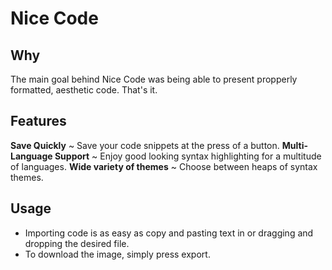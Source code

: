# Nice Code

## Why
The main goal behind Nice Code was being able to present propperly formatted, aesthetic code. That's it.

## Features
**Save Quickly** ~ Save your code snippets at the press of a button.
**Multi-Language Support** ~ Enjoy good looking syntax highlighting for a multitude of languages.
**Wide variety of themes** ~ Choose between heaps of syntax themes.

## Usage
* Importing code is as easy as copy and pasting text in or dragging and dropping the desired file.
* To download the image, simply press export.
